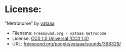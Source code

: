 # License:

"Metronome" by [vataaa](https://freesound.org/people/vataaa/)
- Filename: `FreeSound.org - vataaa metronome`
- License: [CC0 1.0 Universal (CC0 1.0)](https://creativecommons.org/publicdomain/zero/1.0/)
- URL: [freesound.org/people/vataaa/sounds/398329/](https://freesound.org/people/vataaa/sounds/398329/)
